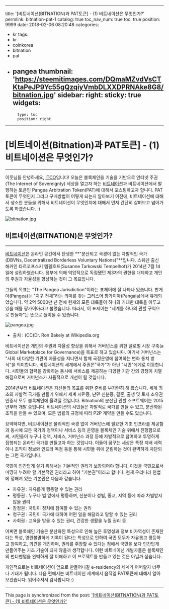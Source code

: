 
---
title: '[비트네이션(BITNATION)과 PAT토큰] - (1) 비트네이션은 무엇인가?'
permlink: bitnation-pat-1
catalog: true
toc_nav_num: true
toc: true
position: 9999
date: 2018-02-06 08:20:48
categories:
- kr
tags:
- kr
- coinkorea
- bitnation
- pat
- pangea
thumbnail: 'https://steemitimages.com/DQmaMZvdVsCTKtaPeJP9Yc55gQzqiyVmbDLXXDPRNAke8G8/bitnation.jpg'
sidebar:
    right:
        sticky: true
widgets:
    -
        type: toc
        position: right
---


# [비트네이션(Bitnation)과 PAT토큰] - (1) 비트네이션은 무엇인가?
***

이웃님들 안녕하세요, [ITCO](https://steemit.com/@donekim)입니다!
오늘은 블록체인을 기술을 기반으로 인터넷 주권(The Internet of Sovereignty) 세상을 열고자 하는 [비트네이션](https://tse.bitnation.co/)과 비트네이션에서 발행하는 토큰인 Pangea Arbitration Token(PAT)에 대해서 포스팅하고자 합니다. PAT토큰이 무엇인지 그리고 구매방법이 어떻게 되는지 알아보기 이전에, 비트네이션에 대해서 생소한 분들을 위해서 비트네이션이 무엇인지에 대해서 먼저 간단히 살펴보고 넘어가도록 하겠습니다. :)


![bitnation.jpg](https://steemitimages.com/DQmaMZvdVsCTKtaPeJP9Yc55gQzqiyVmbDLXXDPRNAke8G8/bitnation.jpg)
## **비트네이션(BITNATION)은 무엇인가?**
***
[비트네이션](https://tse.bitnation.co/)은 온라인 공간에서 탄생한 **"분산되고 국경이 없는 자발적인 국가(DBVNs, Decentralized Borderless Voluntary Nations)"**입니다. 스웨덴 출신 해커인 타르코프스키 템펠호프(Susanne Tarkowski Tempelhof)가 2014년 7월 14일에 설립하였습니다. 정부에 의해 억압적으로 독점됐던 제3자의 권한을 대체하고 개인의 주권과 자율성을 향상하는 것이 그 목표입니다.

그들의 목표는 "The Pangea Jurisdiction"이라는 표제어에 잘 나타나 있습니다.  판게아(Pangea)는 "지구 전체"라는 의미를 갖는 그리스어 팡가이아(Pangaia)에서 유래되었습니다. 약 2억 5000만 년 전에 현재의 모든 대륙들이 하나의 거대한 대륙을 이루고 있을 때를 팡가이아라고 불렀습니다. 따라서, 이 표제어는 "세계를 하나의 관할 구역으로 만들자"는 뜻으로 풀이될 수 있습니다.



![pangea.jpg](https://steemitimages.com/DQmRRnv4oc69mk1e2DHCHrMouzP2MYQrbHbaCWhexg5HWdZ/pangea.jpg)
* 출처 : (CC)Dr. Ron Bakely at Wikipedia.org



비트네이션은 개인의 주권과 자율성 향상을 위해서 거버넌스를 위한 글로벌 시장 구축(a Global Marketplace for Governance)을 목표로 하고 있습니다. 여기서 거버넌스는 "사회 내 다양한 기관이 자율성을 지니면서 함께 국정운영에 참여하는 변화 통치 방식"을 의미합니다. 비트네이션의 세계에서 주권은"국가"가 아닌 "시민"에게로 이동합니다. 시민들의 협력을 강화하는 동시에 서비스를 제공하는 다양한 기관 간의 경쟁이 치열해짐으로써 거버넌스가 자율적으로 개선이 될 것입니다.

2014년부터 비트네이션은 자신들의 목표를 위한 준비를 부지런히 해 왔습니다. 세계 최초의 자발적 국가를 만들기 위해서 세계 시민증, 난민 신분증, 결혼, 출생 및 토지 소유권 인증서 모두 블록체인에 올려질 것입니다. Bitnation의 분산된 관할 소프트웨어는 2015년부터 개발 중입니다. 비트네이션의  시민들은 자발적로 국가를 만들 수 있고, 분산화된 조직을 만들 수 있으며, 모든 법률의 규정에 따라 P2P 계약을 만들 수도 있습니다. 

요약하자면, 비트네이션은 물리적인 국경 없이 거버넌스에 필요한 기초 인프라를 제공함과 동시에 모든 국가의 정책이나 서비스 등의 운영을 블록체인 기술 위에서 진행함으로써, 시민들이 누구나 정책, 서비스, 거버넌스 과정 등에 자발적으로 참여하고 투명하게 집행되는 온라인 국가를 만들고자 하는 것입니다. 이들이 꿈꾸는 세상은 특정 지배 세력이나 조직이 정보와 인프라 독점 등을 통해 시민들 위에 군림하는 것이 완벽하게 차단되는 그런 국가입니다.
 
국민이 인간답게 살기 위해서는 기본적인 권리가 보장되어야 합니다. 이것을 국민으로서 마땅히 누려야 할 기본적인 권리라고 하여 "기본권"이라고 합니다. 현재 우리나라 헌법에 정해져 있는 기본권은 다음과 같습니다.
- 자유권 : 자유롭게 행동할 수 있는 권리
- 평등권 : 누구나 법 앞에서 평등하며, 신분이나 성별, 종교, 지역 등에 따라 차별받지 않을 권리
- 참정권 : 국민이 정치에 참여할 수 있는 권리
- 청구권 : 국민이 국가에 대하여 어떤 일을 해달라고 말할 수 있는 권리
- 사회권 : 교육을 받을 수 있는 권리, 건강한 생활을 누릴 권리 등

어쩌면 블록체인 기술은 분산화된 특성으로 인해 높은 투명성과 정보 비가역성이 존재한다는 특성, 영원불멸하게 기록이 된다는 특성으로 인하여 국민 모두가 자유롭고 평등하고 참여하고, 의견을 개진하며, 권리를 주장할 수 있다는 점에서 국민을 보다 인간답게 만들어주는 기초 기술이 되지 않을까 생각합니다. 이런 비트네이션 개발자들은 블록체인의 펀더멘털을 완벽하게 잘 이해하고 이 프로젝트를 만들고 있는 것은 아닐까 싶습니다. 

개인적으로는 비트네이션이 앞으로 만들어나갈 e-residency의 세계가 어떠할지 너무나 기대가 됩니다. 다음 편에서는 비트네이션 세계에서 움직일 PAT토큰에 대해서 알아보겠습니다.
읽어주셔서 감사합니다 :)

- - -

This page is synchronized from the post: ['[비트네이션(BITNATION)과 PAT토큰] - (1) 비트네이션은 무엇인가?'](https://steemit.com/@donekim/bitnation-pat-1)
